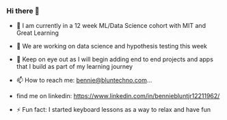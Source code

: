 ### Hi there 👋
- 🔭 I am currently in a 12 week ML/Data Science cohort with MIT and Great Learning
- 🌱 We are working on data science and hypothesis testing this week
- 👯 Keep on eye out as I will begin adding end to end projects and apps that I build as part of my learning journey

- 📫 How to reach me: bennie@bluntechno.com...
- find me on linkedin: https://www.linkedin.com/in/benniebluntjr12211962/
- ⚡ Fun fact: I started keyboard lessons as a way to relax and have fun
<!--
**benblunt/benblunt** is a ✨ _special_ ✨ repository because its `README.md` (this file) appears on your GitHub profile.

Here are some ideas to get you started:

- 🔭 I am currently in a 12 week ML/Data Science cohort with MIT and Great Learning
- 🌱 We are working on data science and hypothesis testing this week
- 👯 Keep on eye out as I will begin adding end to end projects and apps that I build as part of my learning journey

- 📫 How to reach me: bennie@bluntechno.com...
- ⚡ Fun fact: I started keyboard lessons as a way to relax and have fun
-->
